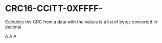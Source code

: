 # CRC16-CCITT-0XFFFF-
Calculete the CRC from a data with the values is a list of bytes converted in decimal

A
A
A
